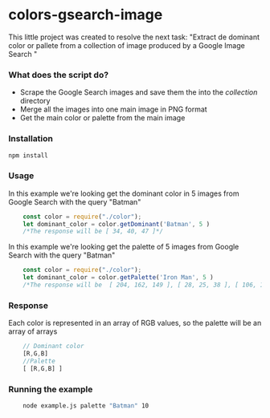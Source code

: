 # colors-gsearch-image
This little project was created to resolve the next task: "Extract de dominant color or pallete from a collection of image produced by a Google Image Search "

### What does the script do?

- Scrape the Google Search images and save them the into the *collection* directory
- Merge all the images into one main image in PNG format
- Get the main color or palette from the main image

### Installation

```bash
npm install 
```
### Usage
In this example we're looking get the dominant color in 5 images from Google Search with the query "Batman"
```javascript
    const color = require("./color");
    let dominant_color = color.getDominant('Batman', 5 ) 
    /*The response will be [ 34, 40, 47 ]*/
```
In this example we're looking get the palette of 5 images from Google Search with the query "Batman"
```javascript
    const color = require("./color");
    let dominant_color = color.getPalette('Iron Man', 5 ) 
    /*The response will be  [ 204, 162, 149 ], [ 28, 25, 38 ], [ 106, 161, 196 ], [ 113, 58, 57 ], [ 66, 99, 175 ] ]*/
```
### Response

Each color is represented in an array of RGB values, so the palette will be an array of arrays

```javascript
    // Dominant color
    [R,G,B]
    //Palette
    [ [R,G,B] ]
```
### Running the example

```bash
    node example.js palette "Batman" 10
```


